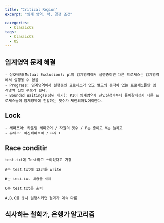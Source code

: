 ```yaml
---
title: "Critical Region"
excerpt: "임계 영역, 락, 경쟁 조건"

categories:
  - ClassicCS
tags:
  - ClassicCS
  - OS
---
```


## 임계영역 문제 해결
    - 상호배제(Mutual Exclusion): p1이 임계영역에서 실행중이면 다른 프로세스는 임계영역에서 실행될 수 없음
    - Progress: 임계영역에서 실행중인 프로세스가 없고 별도의 동작이 없는 프로세스들만 임계영역 진입 후보가 된다.
    - Bounded Waiting(한정된 대기): P1이 임계영역에 진입신청후부터 들어갈때까지 다른 프로세스들이 임계영역에 진입하는 횟수가 제한되어있어야한다.


## Lock
    - 세마포어: 카운팅 세마포어 / 자원의 갯수 / P는 줄이고 V는 늘리고
    - 뮤텍스: 이진세마포어 / 0과 1

## Race conditin

    test.txt에 Test라고 쓰여있다고 가정

    A는 test.txt에 1234를 write

    B는 test.txt 내용을 삭제

    C는 test.txt를 출력

    A,B,C를 동시 실행시키면 결과가 계속 다름

## 식사하는 철학가, 은행가 알고리즘
